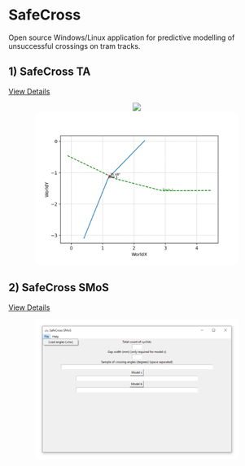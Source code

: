 # SafeCross
Open source Windows/Linux application for predictive modelling of unsuccessful crossings on tram tracks.



## **1) SafeCross TA**
[View Details](./trajectory%20annotation)

<div align="center">
    <img src="./images/SafeCross TA.gif" width="400" />
</div>



<div align="center">
    <img src="./trajectory annotation/example output/Sceneplot_WorldCoords.png" width="400" />
</div>




## **2) SafeCross SMoS**
[View Details](./SMoS)

<div align="center">
    <img src="./images/SafeCross SMoS.png" width="400" />
</div>


